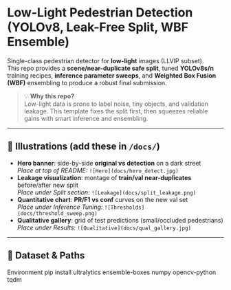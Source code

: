 # Low-Light Pedestrian Detection (YOLOv8, Leak-Free Split, WBF Ensemble)

Single-class pedestrian detector for **low-light** images (LLVIP subset).  
This repo provides a **scene/near-duplicate safe split**, tuned **YOLOv8s/n** training recipes, **inference parameter sweeps**, and **Weighted Box Fusion (WBF)** ensembling to produce a robust final submission.

> 💡 **Why this repo?**  
> Low-light data is prone to label noise, tiny objects, and validation leakage. This template fixes the split first, then squeezes reliable gains with smart inference and ensembling.

---

## 📸 Illustrations (add these in `/docs/`)

- **Hero banner**: side-by-side **original vs detection** on a dark street  
  *Place at top of README:* `![Hero](docs/hero_detect.jpg)`
- **Leakage visualization**: montage of **train/val near-duplicates** before/after new split  
  *Place under Split section:* `![Leakage](docs/split_leakage.png)`
- **Quantitative chart**: **PR/F1 vs conf** curves on the new val set  
  *Place under Inference Tuning:* `![Thresholds](docs/threshold_sweep.png)`
- **Qualitative gallery**: grid of test predictions (small/occluded pedestrians)  
  *Place under Results:* `![Qualitative](docs/qual_gallery.jpg)`

---

## 🌱 Dataset & Paths






Environment
pip install ultralytics ensemble-boxes numpy opencv-python tqdm

